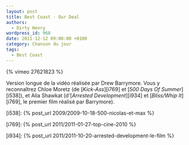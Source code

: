 ```yaml
---
layout: post
title: Best Coast - Our Deal
authors:
  - Dirty Henry
wordpress_id: 968
date: 2011-12-12 09:00:00 +0100
category: Chanson du jour
tags:
  - Best Coast
---
```


{% vimeo 27621823 %}

Version longue de la vidéo réalisée par Drew Barrymore. Vous y reconnaîtrez
Chloe Moretz (de [_Kick-Ass_][i769] et [_500 Days Of Summer_][i538]), et Alia
Shawkat (d'[_Arrested Development_][i934] et [_Bliss/Whip It_][i769], le premier
film réalisé par Barrymore).

[i538]: {% post_url 2009/2009-10-18-500-nicolas-et-max %}

[i769]: {% post_url 2011/2011-01-27-top-cine-2010 %}

[i934]: {% post_url 2011/2011-10-20-arrested-development-le-film %}
